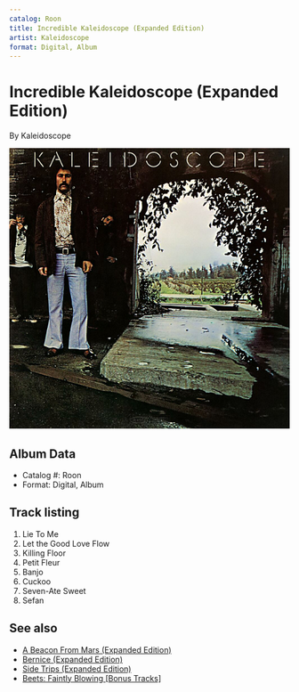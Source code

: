 ```yaml
---
catalog: Roon
title: Incredible Kaleidoscope (Expanded Edition)
artist: Kaleidoscope
format: Digital, Album
---
```


# Incredible Kaleidoscope (Expanded Edition)

By Kaleidoscope

![](../../assets/albumcovers/Kaleidoscope-Incredible_Kaleidoscope_Expanded_Edition.png)

## Album Data

- Catalog #: Roon
- Format: Digital, Album


## Track listing


1. Lie To Me
2. Let the Good Love Flow
3. Killing Floor
4. Petit Fleur
5. Banjo
6. Cuckoo
7. Seven-Ate Sweet
8. Sefan


## See also

- [A Beacon From Mars (Expanded Edition)](A_Beacon_From_Mars_Expanded_Edition.md)
- [Bernice (Expanded Edition)](Bernice_Expanded_Edition.md)
- [Side Trips (Expanded Edition)](Side_Trips_Expanded_Edition.md)
- [Beets: Faintly Blowing [Bonus Tracks]](../../Beets/Kaleidoscope/Faintly_Blowing_[Bonus_Tracks].md)
